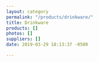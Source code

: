 ```yaml
---
layout: category
permalink: "/products/drinkware/"
title: Drinkware
products: []
photos: []
suppliers: []
date: 2019-03-29 18:13:37 -0500

---
```

